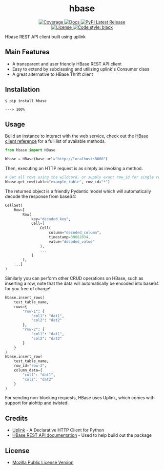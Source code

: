 <h1 align="center">
   <strong>hbase</strong>
</h1>

<p align="center">
    <a href="https://codecov.io/gh/CapgeminiInventIDE/hbase" target="_blank">
        <img src="https://img.shields.io/codecov/c/github/CapgeminiInventIDE/hbase?color=%2334D058" alt="Coverage">
    </a>
    <a href="https://CapgeminiInventIDE.github.io/hbase" target="_blank">
        <img src="https://img.shields.io/badge/docs-mkdocs%20material-blue.svg?style=flat" alt="Docs">
    </a>
    <a href="https://pypi.org/project/hbase/" target="_blank">
        <img src="https://img.shields.io/pypi/v/hbase.svg" alt="PyPI Latest Release">
    </a>
    <br /><a href="https://github.com/CapgeminiInventIDE/hbase/blob/main/LICENSE" target="_blank">
        <img src="https://img.shields.io/github/license/CapgeminiInventIDE/hbase.svg" alt="License">
    </a>
    <a href="https://github.com/psf/black" target="_blank">
        <img src="https://img.shields.io/badge/code%20style-black-000000.svg" alt="Code style: black">
    </a>
</p>

Hbase REST API client built using uplink

## Main Features

- A transparent and user friendly HBase REST API client
- Easy to extend by subclassing and utilizing uplink's Consumer class
- A great alternative to HBase Thrift client

## Installation

```console
$ pip install hbase

---> 100%
```

## Usage

Build an instance to interact with the web service, check out the [HBase client reference](reference/client.md) for a full list of available methods.

```python
from hbase import HBase

hbase = HBase(base_url="http://localhost:8000")
```

Then, executing an HTTP request is as simply as invoking a method.

```python
# Get all rows using the wildcard, or supply exact row_id for single row
hbase.get_row(table="example_table", row_id="*")
```

The returned object is a friendly Pydantic model which will automatically decode the response from base64:

```python
CellSet(
    Row=[
        Row(
            key="decoded_key", 
            Cell=[
                Cell(
                    column="decoded_column", 
                    timestamp=39082034, 
                    value="decoded_value"
                ), 
                ...
            ]
        ), 
    ...]
)
```

Similarly you can perform other CRUD operations on HBase, such as inserting a row, note that the data will automatically be encoded into base64 for you free of charge!

```python
hbase.insert_rows(
    test_table_name, 
    rows={
        "row-1": {
            "col1": "dat1", 
            "col2": "dat2"
        }, 
        "row-2": {
            "col1": "dat1", 
            "col2": "dat2"
        }
    }
)
hbase.insert_row(
    test_table_name, 
    row_id="row-3", 
    column_data={
        "col1": "dat1", 
        "col2": "dat2"
    }
)
```

For sending non-blocking requests, HBase uses Uplink, which comes with support for aiohttp and twisted.

## Credits

- [Uplink](https://github.com/prkumar/uplink) - A Declarative HTTP Client for Python
- [HBase REST API documentation](https://hbase.apache.org/1.2/apidocs/org/apache/hadoop/hbase/rest/package-summary.html) - Used to help build out the package

## License

- [Mozilla Public License Version](/LICENSE)
